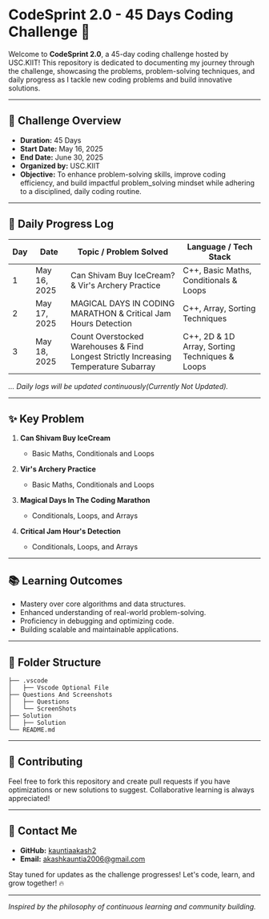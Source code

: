 # CodeSprint 2.0 - 45 Days Coding Challenge 🚀

Welcome to **CodeSprint 2.0**, a 45-day coding challenge hosted by USC.KIIT! This repository is dedicated to documenting my journey through the challenge, showcasing the problems, problem-solving techniques, and daily progress as I tackle new coding problems and build innovative solutions.

---

## 📌 **Challenge Overview**

* **Duration:** 45 Days
* **Start Date:** May 16, 2025
* **End Date:** June 30, 2025
* **Organized by:** USC.KIIT
* **Objective:** To enhance problem-solving skills, improve coding efficiency, and build impactful problem_solving mindset while adhering to a disciplined, daily coding routine.

---

## 🚀 **Daily Progress Log** 

| **Day** | **Date**     | **Topic / Problem Solved**                                                   | **Language / Tech Stack**                           |
|----------|--------------|------------------------------------------------------------------------------|-----------------------------------------------------|
| 1        | May 16, 2025 | Can Shivam Buy IceCream? & Vir's Archery Practice                            | C++, Basic Maths, Conditionals & Loops              |
| 2        | May 17, 2025 | MAGICAL DAYS IN CODING MARATHON & Critical Jam Hours Detection               | C++, Array, Sorting Techniques                      |
| 3        | May 18, 2025 | Count Overstocked Warehouses & Find Longest Strictly Increasing Temperature Subarray | C++, 2D & 1D Array, Sorting Techniques & Loops     |


*... Daily logs will be updated continuously(Currently Not Updated).*

---

## ✨ **Key Problem**

1. **Can Shivam Buy IceCream**

    * Basic Maths, Conditionals and Loops

2. **Vir's Archery Practice**

   * Basic Maths, Conditionals and Loops

3. **Magical Days In The Coding Marathon**

    * Conditionals, Loops, and Arrays

4. **Critical Jam Hour's Detection**

    * Conditionals, Loops, and Arrays
---

## 📚 **Learning Outcomes**

* Mastery over core algorithms and data structures.
* Enhanced understanding of real-world problem-solving.
* Proficiency in debugging and optimizing code.
* Building scalable and maintainable applications.

---

## 📂 **Folder Structure**

```
├── .vscode
│   ├── Vscode Optional File
├── Questions And Screenshots
│   ├── Questions
│   └── ScreenShots
├── Solution
│   ├── Solution
└── README.md
```

---

## 🤝 **Contributing**

Feel free to fork this repository and create pull requests if you have optimizations or new solutions to suggest. Collaborative learning is always appreciated!

---

## 📧 **Contact Me**

* **GitHub:** [kauntiaakash2](https://github.com/kauntiaakash2)
* **Email:** [akashkauntia2006@gmail.com](mailto:akashkauntia2006@gmail.com)

Stay tuned for updates as the challenge progresses! Let's code, learn, and grow together! 🔥

---

*Inspired by the philosophy of continuous learning and community building.*
